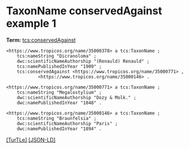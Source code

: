 # TaxonName conservedAgainst example 1


**Term:** [tcs:conservedAgainst](/terms/#tcs_conservedagainst)


```turtle
<https://www.tropicos.org/name/35000378> a tcs:TaxonName ;
    tcs:nameString "Dicranoloma" ;
    dwc:scientificNameAuthorship "(Renauld) Renauld" ;
    tcs:namePublishedInYear "1909" ;
    tcs:conservedAgainst <https://www.tropicos.org/name/35000771> ,
            <https://www.tropicos.org/name/35000146> .

<https://www.tropicos.org/name/35000771> a tcs:TaxonName ;
    tcs:nameString "Megalostylium" ;
    dwc:scientificNameAuthorship "Dozy & Molk." ;
    dwc:namePublishedInYear "1848" . 

<https://www.tropicos.org/name/35000146> a tcs:TaxonName ;
    tcs:nameString "Braunfelsia" ;
    dwc:scientificNameAuthorship "Paris" ;
    dwc:namePublishedInYear "1894" .
```

[&#91;TurTLe&#93;](https://github.com/tdwg/tcs2/blob/master/examples/TaxonName-conservedAgainst-example-1.ttl)&nbsp;[&#91;JSON-LD&#93;](https://github.com/tdwg/tcs2/blob/master/examples/TaxonName-conservedAgainst-example-1.jsonld)

